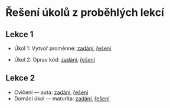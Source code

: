 # Řešení úkolů z proběhlých lekcí

## Lekce 1

- Úkol 1: Vytvoř proměnné: [zadání](lekce_01/ukol_01_vytvor-promenne/README.md), [řešení](https://github.com/ENGETO-Java-Akademie-2021/reseni-ukolu/tree/main/lekce_01/ukol_01_vytvor-promenne/reseni)

- Úkol 2: Oprav kód: [zadání](lekce_01/ukol_02_oprava-chyb/README.md), [řešení](https://github.com/ENGETO-Java-Akademie-2021/reseni-ukolu/tree/main/lekce_01/ukol_02_oprava-chyb/reseni)
  
## Lekce 2

- Cvičení &mdash; auta: [zadání](lekce_02/cviceni_firemni-flotila/README.md), [řešení](https://github.com/ENGETO-Java-Akademie-2021/reseni-ukolu/tree/main/lekce_02/cviceni_firemni-flotila/reseni)
- Domácí úkol &mdash; maturita: [zadání](lekce_02/ukol_maturitni-vysledky/README.md), [řešení](https://github.com/ENGETO-Java-Akademie-2021/reseni-ukolu/tree/main/lekce_02/ukol_maturitni-vysledky/reseni)
